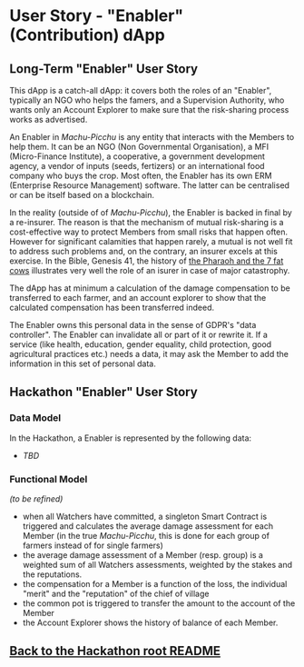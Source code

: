 # User Story - "Enabler" (Contribution) dApp
## Long-Term "Enabler" User Story
This dApp is a catch-all dApp: it covers both the roles of an "Enabler", typically an NGO who helps the famers, and a Supervision Authority, who wants only an Account Explorer to make sure that the risk-sharing process works as advertised. 

An Enabler in _Machu-Picchu_ is any entity that interacts with the Members to help them. It can be an NGO (Non Governmental Organisation), a MFI (Micro-Finance Institute), a cooperative, a government development agency, a vendor of inputs (seeds, fertizers) or an international food company who buys the crop. Most often, the Enabler has its own ERM (Enterprise Resource Management) software. The latter can be centralised or can be itself based on a blockchain.

In the reality (outside of of _Machu-Picchu_), the Enabler is backed in final by a re-insurer. The reason is that the mechanism of mutual risk-sharing is a cost-effective way to protect Members from small risks that happen often. However for significant calamities that happen rarely, a mutual is not well fit to address such problems and, on the contrary, an insurer excels at this exercise. In the Bible, Genesis 41, the history of [the Pharaoh and the 7 fat cows](http://web.mit.edu/jywang/www/cef/Bible/NIV/NIV_Bible/GEN+41.html)  illustrates very well the role of an isurer in case of major catastrophy.

The dApp has at minimum a calculation of the damage compensation to be transferred to each farmer, and an account explorer to show that the calculated compensation has been transferred indeed.

The Enabler owns this personal data in the sense of GDPR's "data controller". The Enabler can invalidate all or part of it or rewrite it. If a service (like health, education, gender equality, child protection, good agricultural practices etc.) needs a data, it may ask the Member to add the information in this set of personal data.

## Hackathon "Enabler" User Story
### Data Model
In the Hackathon, a Enabler is represented by the following data:
* _TBD_

### Functional Model
_(to be refined)_
* when all Watchers have committed, a singleton Smart Contract is triggered and calculates the average damage assessment for each Member (in the true _Machu-Picchu_, this is done for each group of farmers instead of for single farmers)
* the average damage assessment of a Member (resp. group) is a weighted sum of all Watchers assessments, weighted by the stakes and the reputations.
* the compensation for a Member is a function of the loss, the individual "merit" and the "reputation" of the chief of village
* the common pot is triggered to transfer the amount to the account of the Member
* the Account Explorer shows the history of balance of each Member.

## [Back to the Hackathon root README](https://github.com/Machu-Pichu/Top-Level/blob/master/Bootcamp/ETHOnline/README.md)
